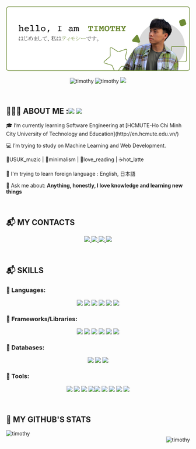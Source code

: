 ![timothyBanner](./banner.png)


<p align="center"> 
  <img src="https://komarev.com/ghpvc/?username=timothytnm26&color=6E8B36" alt="timothy" /> 
  <img src="https://badges.pufler.dev/repos/timothytnm26" alt="timothy" /> 
  <img src="https://visitor-badge.laobi.icu/badge?page_id=timomint.timothytnm26")/>
</p> <br>
<h2>👨🏽‍💻 ABOUT ME :<img src="https://img.icons8.com/color/48/000000/vietnam-circular.png"/> <img src="https://img.icons8.com/fluent/48/000000/church.png"/></h2>


<div align="left">
        <p> 🎓 I’m currently learning Software Engineering at [HCMUTE-Ho Chi Minh City University of Technology and Education](http://en.hcmute.edu.vn/)
        <p> 💻 I’m trying to study on Machine Learning and Web Development. 
        <p> 🎼USUK_muzic | 🍏minimalism | 📖love_reading | ☕hot_latte</p>
        <p> 📖 I'm trying to learn foreign language : English, 日本語</p>
        <p> 💬 Ask me about: <b>Anything, honestly, I love knowledge and learning new things</b></p>  
  </div>
<br>
<h2>📬 MY CONTACTS</h2>


<p align="center">
  <a href="https://www.linkedin.com/in/timothytran26/" target="_blank">
    <img src="https://img.icons8.com/fluent/48/000000/linkedin.png"/>
  </a>
  <a href="https://github.com/timothytnm26" alt="Github">
    <img src="https://img.icons8.com/fluent/48/000000/github.png"/>
  </a>  
  <a href="mailto:timothytnm@gmail.com" alt="Email">
    <img src="https://img.icons8.com/fluency/48/undefined/gmail-new.png"/>
  </a>
  <a href="https://www.facebook.com/timothytran26/" alt="Facebook">
    <img src="https://img.icons8.com/color/48/undefined/facebook.png"/ target="_blank" />
  </a> 
</p>
<br>
<h2>📬 SKILLS</h2>


<h3>🎯 Languages:</h3>
<p align="center">
<img src="https://img.icons8.com/color/48/undefined/java-coffee-cup-logo--v1.png"/>
<img src="https://img.icons8.com/color/48/undefined/c-sharp-logo.png"/>
<img src="https://img.icons8.com/color/48/undefined/python--v1.png"/>
<img src="https://img.icons8.com/color/48/undefined/javascript--v1.png"/>
<img src="https://img.icons8.com/color/48/undefined/html-5--v1.png"/>
<img src="https://img.icons8.com/color/48/undefined/sass.png"/>
</p>
<h3>🎯 Frameworks/Libraries:</h3>
<p align="center">
<img src="https://img.icons8.com/color/48/undefined/react-native.png"/>
<img src="https://img.icons8.com/external-tal-revivo-color-tal-revivo/48/undefined/external-nodejs-is-an-open-source-cross-platform-javascript-run-time-environment-logo-color-tal-revivo.png"/>
<img src="https://img.icons8.com/color/48/undefined/bootstrap.png"/>
<img src="https://img.icons8.com/color/48/undefined/flutter.png"/>
<img src="https://img.icons8.com/color/48/undefined/spring-logo.png"/>
<img src="https://img.icons8.com/external-tal-revivo-color-tal-revivo/48/undefined/external-net-or-dot-net-a-software-framework-developed-by-microsoft-logo-color-tal-revivo.png"/>
</p>
<h3>🎯 Databases:</h3>
<p align="center">
<img src="https://img.icons8.com/color/48/undefined/mongodb.png"/>
<img src="https://img.icons8.com/color/48/undefined/microsoft-sql-server.png"/>
<img src="https://img.icons8.com/color/48/undefined/mysql-logo.png"/>

</p>
<h3>🎯 Tools:</h3>
<p align="center">
<img src="https://img.icons8.com/color/48/undefined/visual-studio-code-2019.png"/>
<img src="https://img.icons8.com/color/48/undefined/visual-studio--v2.png"/>
<img src="https://img.icons8.com/officel/48/undefined/java-eclipse.png"/>
<img src="https://img.icons8.com/color/48/000000/git.png"/><img src="https://img.icons8.com/material-outlined/48/undefined/github.png"/>
  <img src="https://img.icons8.com/fluency/48/undefined/anaconda--v2.png"/>
  <img src="https://img.icons8.com/color/48/undefined/figma--v1.png"/>
  <img src="https://img.icons8.com/color/48/undefined/adobe-illustrator--v1.png"/>
  <img src="https://img.icons8.com/color/48/undefined/adobe-photoshop--v1.png"/>
</p>
<br>


<h2>📌 MY GITHUB'S STATS</h2>

<div align="left">
    <img height="200em" src="https://github-readme-stats.vercel.app/api?username=timothytnm26&show_icons=true&line_height=26&count_private=true&title_color=6E8B36&text_color=000000&icon_color=6E8B36&bg_color=ffffff&hide_border=false&border_color=6E8B36" alt="timothy"/>    
</div>

<div align='right'>
    <img height="200em" src="https://github-readme-stats.vercel.app/api/top-langs?username=timothytnm26&show_icons=true&title_color=6E8B36&text_color=000000&icon_color=0c0c0c&layout=compact&hide_border=false&bg_color=ffffff&border_color=6E8B36" alt="timothy" />
</div>
